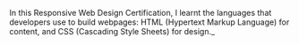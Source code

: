 In this Responsive Web Design Certification, I learnt the languages that developers use to build webpages: HTML (Hypertext Markup Language) for content, and CSS (Cascading Style Sheets) for design._
